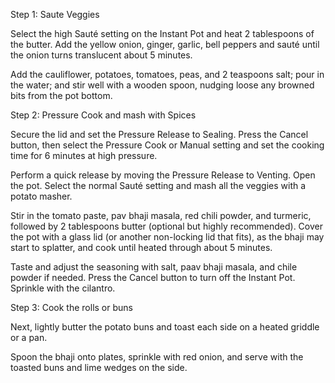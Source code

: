 
Step 1: Saute Veggies

Select the high Sauté setting on the Instant Pot and heat 2 tablespoons of the
butter. Add the yellow onion, ginger, garlic, bell peppers and sauté until the onion
turns translucent about 5 minutes.

Add the cauliflower, potatoes, tomatoes, peas, and 2 teaspoons salt; pour in the 
water; and stir well with a wooden spoon, nudging loose any browned bits from the
pot bottom.


Step 2: Pressure Cook and mash with Spices

Secure the lid and set the Pressure Release to Sealing. Press 
the Cancel button, then select the Pressure Cook or Manual setting and set 
the cooking time for 6 minutes at high pressure.

Perform a quick release by moving the Pressure Release to Venting. Open the 
pot. Select the normal Sauté setting and mash all the veggies with a potato masher.

Stir in the tomato paste, pav bhaji masala, red chili powder, and turmeric,
followed by 2 tablespoons butter (optional but highly recommended). Cover the 
pot with a glass lid (or another non-locking lid that fits), as the bhaji may start 
to splatter, and cook until heated through about 5 minutes.

Taste and adjust the seasoning with salt, paav bhaji masala, and chile powder if 
needed. Press the Cancel button to turn off the Instant Pot. Sprinkle with the cilantro.


Step 3: Cook the rolls or buns

Next, lightly butter the potato buns and toast each side on a heated griddle or a pan.

Spoon the bhaji onto plates, sprinkle with red onion, and serve with the toasted buns
and lime wedges on the side.